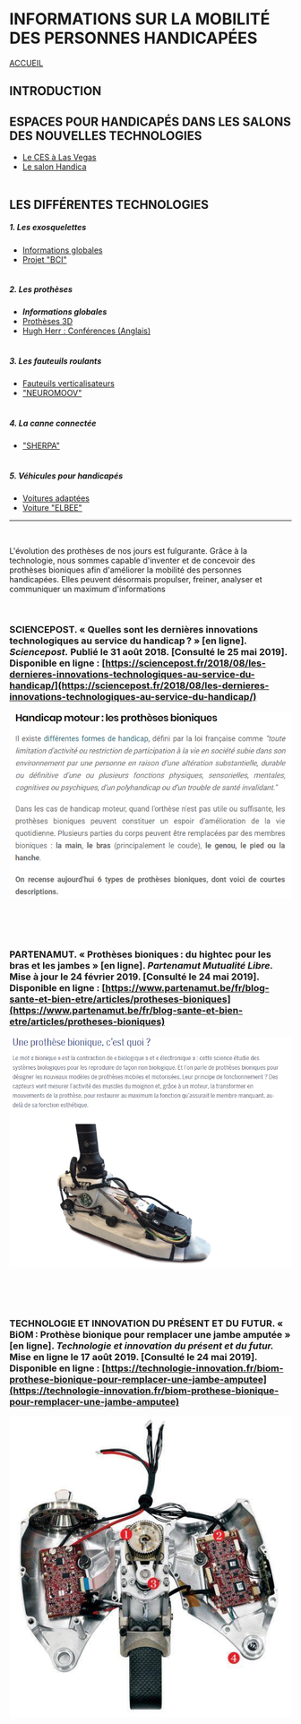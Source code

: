 # INFORMATIONS SUR LA MOBILITÉ DES PERSONNES HANDICAPÉES  
[ACCUEIL](index.md)
## INTRODUCTION  

## ESPACES POUR HANDICAPÉS DANS LES SALONS DES NOUVELLES TECHNOLOGIES 
* [Le CES à Las Vegas](ces.md)
* [Le salon Handica](handica.md)
<br/> <br/>
## LES DIFFÉRENTES TECHNOLOGIES
##### 1. Les exosquelettes 
- [Informations globales](exoprésent.md)
- [Projet "BCI"](BCI.md)
<br/><br/>
##### 2. Les prothèses
- **_Informations globales_**
- [Prothèses 3D](Prothèse3D.md)
- [Hugh Herr : Conférences (Anglais)](Hughvidéo.md)
<br/><br/>
##### 3. Les fauteuils roulants
- [Fauteuils verticalisateurs](FauteuilVertical.md)
- ["NEUROMOOV"](Neuromoov.md)
<br/><br/>
##### 4. La canne connectée
- ["SHERPA"](Canneconnectée.md)
<br/><br/>
##### 5. Véhicules pour handicapés
- [Voitures adaptées](Voitureadaptée.md)
- [Voiture "ELBEE"](Elbee.md)

----------------------------------------------------------
<br/>

L'évolution des prothèses de nos jours est fulgurante. Grâce à la technologie, nous sommes capable d'inventer et de concevoir des prothèses bioniques afin d'améliorer la mobilité des personnes handicapées. Elles peuvent désormais propulser, freiner, analyser et communiquer un maximum d'informations

<br/>

### SCIENCEPOST. « Quelles sont les dernières innovations technologiques au service du handicap ? » [en ligne]. _Sciencepost._ Publié le 31 août 2018. [Consulté le 25 mai 2019]. Disponible en ligne : [https://sciencepost.fr/2018/08/les-dernieres-innovations-technologiques-au-service-du-handicap/](https://sciencepost.fr/2018/08/les-dernieres-innovations-technologiques-au-service-du-handicap/)
![Prothèse1.PNG](images/Prothèse1.PNG "Aides à l'handicap")

<br/><br/><br/>

### PARTENAMUT. « Prothèses bioniques : du hightec pour les bras et les jambes » [en ligne]. _Partenamut Mutualité Libre._ Mise à jour le 24 février 2019. [Consulté le 24 mai 2019]. Disponible en ligne : [https://www.partenamut.be/fr/blog-sante-et-bien-etre/articles/protheses-bioniques](https://www.partenamut.be/fr/blog-sante-et-bien-etre/articles/protheses-bioniques)
![Prothèse2.PNG](images/Prothèse2.PNG "Prothèse bionique")

<br/><br/><br/>

### TECHNOLOGIE ET INNOVATION DU PRÉSENT ET DU FUTUR. « BiOM : Prothèse bionique pour remplacer une jambe amputée » [en ligne]. _Technologie et innovation du présent et du futur._ Mise en ligne le 17 août 2019. [Consulté le 24 mai 2019]. Disponible en ligne : [https://technologie-innovation.fr/biom-prothese-bionique-pour-remplacer-une-jambe-amputee](https://technologie-innovation.fr/biom-prothese-bionique-pour-remplacer-une-jambe-amputee)
![Prothèse3.PNG](images/Prothèse3.PNG "Prothèse bionique")

